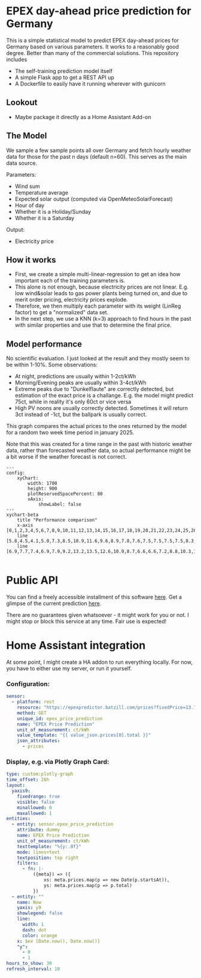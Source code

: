 # EPEX day-ahead price prediction for Germany

This is a simple statistical model to predict EPEX day-ahead prices for Germany based on various parameters.
It works to a reasonably good degree. Better than many of the commercial solutions.
This repository includes
- The self-training prediction model itself
- A simple Flask app to get a REST API up
- A Dockerfile to easily have it running wherever with gunicorn


## Lookout
- Maybe package it directly as a Home Assistant Add-on

## The Model
We sample a few sample points all over Germany and fetch hourly weather data for those for the past n days (default n=60).
This serves as the main data source.

Parameters:

- Wind sum
- Temperature average
- Expected solar output (computed via OpenMeteoSolarForecast)
- Hour of day
- Whether it is a Holiday/Sunday
- Whether it is a Saturday

Output:
- Electricity price

## How it works
- First, we create a simple multi-linear-regression to get an idea how important each of
the training parameters is.
- This alone is not enough, because electricity prices are not linear.
E.g. low wind&solar leads to gas power plants being turned on, and due to merit order pricing, electricity prices explode.
- Therefore, we then multiply each parameter with its weight (LinReg factor) to get a "normalized" data set.
- In the next step, we use a KNN (k=3) approach to find hours in the past with similar properties and use that to determine the final price.

## Model performance
No scientific evaluation. I just looked at the result and they mostly seem to be within 1-10%.
Some observations:
- At night, predictions are usually within 1-2ct/kWh
- Morning/Evening peaks are usually within 3-4ct/kWh
- Extreme peaks due to "Dunkelflaute" are correctly detected, but estimation of the exact price is a challange. E.g.
the model might predict 75ct, while in reality it's only 60ct or vice versa
- High PV noons are usually correctly detected. Sometimes it will return 3ct instead of -1ct, but the ballpark is usually correct.

This graph compares the actual prices to the ones returned by the model for a random two week time period in january 2025.

Note that this was created for a time range in the past with historic weather data, rather than forecasted weather data,
so actual performance might be a bit worse if the weather forecast is not correct.

```mermaid
---
config:
    xyChart:
        width: 1700
        height: 900
        plotReservedSpacePercent: 80
        xAxis:
            showLabel: false
---
xychart-beta
    title "Performance comparison"
    x-axis [0,1,2,3,4,5,6,7,8,9,10,11,12,13,14,15,16,17,18,19,20,21,22,23,24,25,26,27,28,29,30,31,32,33,34,35,36,37,38,39,40,41,42,43,44,45,46,47,48,49,50,51,52,53,54,55,56,57,58,59,60,61,62,63,64,65,66,67,68,69,70,71,72,73,74,75,76,77,78,79,80,81,82,83,84,85,86,87,88,89,90,91,92,93,94,95,96,97,98,99,100,101,102,103,104,105,106,107,108,109,110,111,112,113,114,115,116,117,118,119,120,121,122,123,124,125,126,127,128,129,130,131,132,133,134,135,136,137,138,139,140,141,142,143,144,145,146,147,148,149,150,151,152,153,154,155,156,157,158,159,160,161,162,163,164,165,166,167,168,169,170,171,172,173,174,175,176,177,178,179,180,181,182,183,184,185,186,187,188,189,190,191,192,193,194,195,196,197,198,199,200,201,202,203,204,205,206,207,208,209,210,211,212,213,214,215,216,217,218,219,220,221,222,223,224,225,226,227,228,229,230,231,232,233,234,235,236,237,238,239,240,241,242,243,244,245,246,247,248,249,250,251,252,253,254,255,256,257,258,259,260,261,262,263,264,265,266,267,268,269,270,271,272,273,274,275,276,277,278,279,280,281,282,283,284,285,286,287,288,289,290,291,292,293,294,295,296,297,298,299,300,301,302,303,304,305,306,307,308,309,310,311,312,313,314,315,316,317,318,319,320,321,322,323,324,325,326,327,328,329,330,331,332,333,334,335]
    line [5.8,4.5,4.1,5.0,7.3,8.5,10.9,11.6,9.6,8.9,7.8,7.6,7.5,7.5,7.5,7.5,8.3,8.9,9.2,8.5,8.1,9.2,8.6,5.9,6.5,6.4,6.7,7.7,7.7,7.9,7.7,8.9,8.7,8.6,8.8,8.3,8.2,8.9,11.1,13.3,14.6,15.1,14.8,13.8,13.5,13.2,12.2,12.6,11.6,11.1,10.7,10.5,10.8,11.1,11.8,12.4,12.2,10.6,10.3,9.7,9.0,9.3,11.2,12.6,13.3,11.9,9.0,7.9,6.8,4.9,2.4,4.0,3.5,2.6,1.4,1.0,2.2,3.4,5.7,7.2,6.3,4.6,4.0,3.6,3.8,5.4,8.7,10.2,11.9,11.9,10.0,9.4,8.5,8.2,6.9,7.7,7.2,5.7,6.9,7.7,7.8,9.8,12.5,14.8,13.5,12.1,11.6,11.5,11.7,12.1,14.0,14.7,15.0,13.5,12.9,9.5,8.7,8.0,6.4,8.8,8.3,7.8,7.6,7.9,8.7,9.3,14.1,14.3,13.0,10.5,8.9,8.5,8.6,8.8,10.3,13.3,15.0,15.0,14.6,13.2,12.0,11.2,9.9,9.2,9.2,9.3,9.3,9.2,10.9,14.0,15.3,16.0,15.2,13.5,12.3,11.6,11.3,12.9,15.3,16.1,18.0,17.7,16.1,15.0,13.4,12.6,12.0,12.0,11.7,11.4,11.3,11.6,12.1,13.2,15.8,16.4,15.5,13.0,12.6,12.0,12.1,12.0,15.0,16.8,18.5,18.4,17.9,16.3,15.3,14.4,13.1,13.7,12.9,12.4,11.9,11.9,12.1,12.7,14.5,15.3,14.2,12.8,12.0,11.0,10.3,11.4,12.9,15.4,16.8,16.8,16.3,15.7,14.5,14.2,13.2,13.3,12.7,12.3,12.1,12.2,12.3,12.8,13.6,13.7,13.8,13.0,12.9,12.2,11.2,11.6,12.8,15.1,16.4,17.2,17.4,16.6,15.6,14.8,13.3,13.0,12.7,12.5,12.0,12.3,12.8,15.9,20.8,24.3,17.8,15.0,12.6,11.7,11.5,12.4,14.6,17.1,21.6,20.1,20.1,16.8,15.3,14.4,13.6,13.2,12.6,12.3,12.4,12.3,12.8,15.5,19.2,21.2,16.3,13.7,12.7,11.7,11.3,12.0,12.7,16.5,16.9,17.5,16.2,14.5,13.2,12.9,12.1,11.3,11.0,10.9,10.8,11.5,12.2,14.0,16.5,18.1,15.9,13.2,12.0,11.5,11.9,12.9,14.4,16.1,17.7,19.0,19.0,17.0,15.5,14.4,13.3,13.4,13.0,12.6,12.5,12.5,13.5,15.6,18.0,21.9,17.9,16.0,15.3,14.8,14.5,13.8,15.1,16.5,17.2,17.0,16.3,14.1,13.1,13.4,12.2,12.6]
    line [6.9,7.7,7.4,6.9,7.9,9.2,13.2,13.5,12.6,10.9,8.7,6.6,6.6,7.2,8.8,10.3,11.7,10.3,9.1,8.6,7.9,8.1,7.2,6.2,6.2,4.0,6.0,6.5,6.8,7.0,9.7,11.8,11.8,10.4,9.4,9.8,9.4,9.9,11.5,12.5,13.3,12.9,14.4,12.1,12.4,12.1,11.1,11.8,11.3,10.5,10.2,10.2,9.7,9.9,11.7,12.8,14.5,12.7,12.2,11.5,10.5,12.0,12.8,14.5,13.6,14.1,13.1,11.8,9.9,7.5,5.7,6.9,5.9,5.0,4.3,6.4,7.1,8.0,7.4,9.0,11.5,8.0,6.9,6.6,6.6,7.2,8.8,10.3,12.7,10.3,9.1,8.6,7.9,8.2,7.3,7.5,6.3,6.0,6.2,6.9,7.9,9.2,11.0,14.2,12.9,13.1,11.9,9.8,11.3,13.0,14.8,13.7,14.4,13.2,13.3,11.0,9.3,8.1,7.2,6.6,5.9,6.0,6.2,6.9,7.9,9.2,10.7,14.1,12.1,8.0,6.9,6.6,6.6,7.2,8.8,10.3,13.4,15.1,13.3,11.4,10.0,11.2,11.6,9.6,9.6,8.3,7.0,8.0,9.0,12.4,15.4,17.2,15.2,14.6,13.2,11.3,11.4,12.0,14.8,16.3,16.8,17.3,16.3,15.1,11.2,11.1,10.3,9.5,9.6,8.3,11.1,9.1,12.0,14.3,15.4,17.5,16.4,14.3,12.8,12.2,10.5,11.0,15.3,16.7,17.2,17.2,16.7,15.1,13.2,13.5,12.8,12.0,11.8,11.2,10.7,11.6,10.8,11.4,14.6,14.8,16.5,14.5,13.2,11.0,10.4,11.4,13.4,16.0,15.9,16.7,16.0,14.6,13.4,13.3,12.5,13.0,11.4,11.1,10.6,9.8,10.7,11.0,15.2,17.2,14.7,13.2,12.0,11.3,10.8,11.7,13.1,15.5,22.6,22.2,15.8,15.2,15.2,15.6,12.7,12.1,11.8,11.6,11.4,11.5,12.5,14.9,19.5,22.6,18.7,13.8,12.0,11.3,11.1,11.7,14.9,17.9,24.6,25.5,21.4,17.9,15.5,14.6,13.7,13.6,13.1,12.1,11.4,12.9,12.0,15.8,19.3,22.6,18.5,13.7,12.0,11.3,11.1,11.7,13.0,16.6,17.7,18.7,17.0,16.1,13.5,11.8,10.6,11.9,10.1,10.1,10.8,10.6,12.2,14.0,19.0,20.2,16.1,14.0,12.9,11.5,11.3,12.2,13.4,16.5,17.2,17.5,17.4,16.4,13.8,14.6,12.2,12.6,11.3,11.0,11.0,11.4,12.3,14.8,16.4,20.1,16.1,14.2,12.9,11.9,15.3,15.1,15.3,16.9,16.5,16.3,15.1,15.5,12.7,13.0,11.7,11.2]
    
```


# Public API
You can find a freely accessible installment of this software [here](https://epexpredictor.batzill.com/).
Get a glimpse of the current prediction [here](https://epexpredictor.batzill.com/prices).

There are no guarantees given whatsoever - it might work for you or not.
I might stop or block this service at any time. Fair use is expected!

# Home Assistant integration
At some point, I might create a HA addon to run everything locally.
For now, you have to either use my server, or run it yourself.



### Configuration:
```yaml
sensor:
  - platform: rest
    resource: "https://epexpredictor.batzill.com/prices?fixedPrice=13.70084&taxPercent=19"
    method: GET
    unique_id: epex_price_prediction
    name: "EPEX Price Prediction"
    unit_of_measurement: ct/kWh
    value_template: "{{ value_json.prices[0].total }}"
    json_attributes:
      - prices
```

### Display, e.g. via Plotly Graph Card:
```yaml
type: custom:plotly-graph
time_offset: 26h
layout:
  yaxis9:
    fixedrange: true
    visible: false
    minallowed: 0
    maxallowed: 1
entities:
  - entity: sensor.epex_price_prediction
    attribute: dummy
    name: EPEX Price Prediction
    unit_of_measurement: ct/kWh
    texttemplate: "%{y:.0f}"
    mode: lines+text
    textposition: top right
    filters:
      - fn: |-
          ({meta}) => ({
              xs: meta.prices.map(p => new Date(p.startsAt)),
              ys: meta.prices.map(p => p.total)
          })
  - entity: ""
    name: Now
    yaxis: y9
    showlegend: false
    line:
      width: 1
      dash: dot
      color: orange
    x: $ex [Date.now(), Date.now()]
    "y":
      - 0
      - 1
hours_to_show: 30
refresh_interval: 10
```